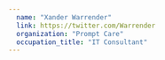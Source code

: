 ```yaml
---
  name: "Xander Warrender"
  link: https://twitter.com/Warrender
  organization: "Prompt Care"
  occupation_title: "IT Consultant"
---
```

